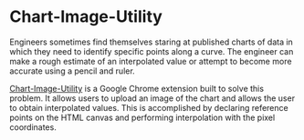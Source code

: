 # Chart-Image-Utility
Engineers sometimes find themselves staring at published charts of data in which they need to identify specific points along a curve.  The engineer can  make a rough estimate of an interpolated value or attempt to become more accurate using a pencil and ruler.  

[Chart-Image-Utility](https://chrome.google.com/webstore/detail/chart-image-utility/bganllmbacfphdjjnappeajfdjabaild) is a Google Chrome extension built to solve this problem.  It allows users to upload an image of the chart and allows the user to obtain interpolated values. This is accomplished by declaring reference points on the HTML canvas and performing interpolation with the pixel coordinates.
